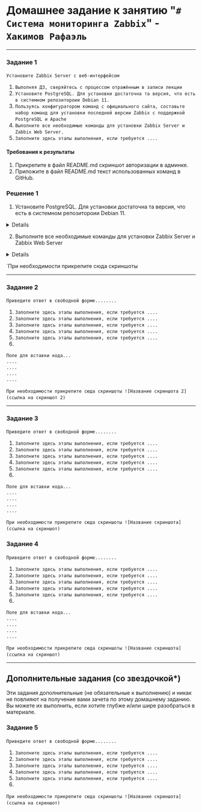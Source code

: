 # Домашнее задание к занятию "`# Система мониторинга Zabbix`" - `Хакимов Рафаэль`

---

### Задание 1

`Установите Zabbix Server с веб-интерфейсом`

1. `Выполняя ДЗ, сверяйтесь с процессом отражённым в записи лекции`
2. `Установите PostgreSQL. Для установки достаточна та версия, что есть в системном репозитороии Debian 11.`
3. `Пользуясь конфигуратором команд с официального сайта, составьте набор команд для установки последней версии Zabbix с поддержкой PostgreSQL и Apache`
4. `Выполните все необходимые команды для установки Zabbix Server и Zabbix Web Server.`
5. `Заполните здесь этапы выполнения, если требуется ....`

#### Требования к результаты

1.  Прикрепите в файл README.md скриншот авторизации в админке.
2.  Приложите в файл README.md текст использованных команд в GitHub.

### Решение 1

1. Установите PostgreSQL. Для установки достаточна та версия, что есть в системном репозитороии Debian 11.

<details>

![1-01](https://github.com/RaffaelX/sys-gitlab-hw/blob/main/img/Zabbix1_1-01.PNG)

</details>

2. Выполните все необходимые команды для установки Zabbix Server и Zabbix Web Server

<details>

![Image not found: https://github.com/RaffaelX/sys-gitlab-hw/blob/main/img/Zabbix1_1-02(1](https://github.com/RaffaelX/sys-gitlab-hw/blob/main/img/Zabbix1_1-02(1 "Image not found: https://github.com/RaffaelX/sys-gitlab-hw/blob/main/img/Zabbix1_1-02(1").PNG)

![1-02](https://github.com/RaffaelX/sys-gitlab-hw/blob/main/img/Zabbix1_1-02(2).PNG)

![1-022]()

</details>

`При необходимости прикрепитe сюда скриншоты


---

### Задание 2

`Приведите ответ в свободной форме........`

1. `Заполните здесь этапы выполнения, если требуется ....`
2. `Заполните здесь этапы выполнения, если требуется ....`
3. `Заполните здесь этапы выполнения, если требуется ....`
4. `Заполните здесь этапы выполнения, если требуется ....`
5. `Заполните здесь этапы выполнения, если требуется ....`
6. 

```
Поле для вставки кода...
....
....
....
....
```

`При необходимости прикрепитe сюда скриншоты
![Название скриншота 2](ссылка на скриншот 2)`


---

### Задание 3

`Приведите ответ в свободной форме........`

1. `Заполните здесь этапы выполнения, если требуется ....`
2. `Заполните здесь этапы выполнения, если требуется ....`
3. `Заполните здесь этапы выполнения, если требуется ....`
4. `Заполните здесь этапы выполнения, если требуется ....`
5. `Заполните здесь этапы выполнения, если требуется ....`
6. 

```
Поле для вставки кода...
....
....
....
....
```

`При необходимости прикрепитe сюда скриншоты
![Название скриншота](ссылка на скриншот)`

### Задание 4

`Приведите ответ в свободной форме........`

1. `Заполните здесь этапы выполнения, если требуется ....`
2. `Заполните здесь этапы выполнения, если требуется ....`
3. `Заполните здесь этапы выполнения, если требуется ....`
4. `Заполните здесь этапы выполнения, если требуется ....`
5. `Заполните здесь этапы выполнения, если требуется ....`
6. 

```
Поле для вставки кода...
....
....
....
....
```

`При необходимости прикрепитe сюда скриншоты
![Название скриншота](ссылка на скриншот)`

---
## Дополнительные задания (со звездочкой*)

Эти задания дополнительные (не обязательные к выполнению) и никак не повлияют на получение вами зачета по этому домашнему заданию. Вы можете их выполнить, если хотите глубже и/или шире разобраться в материале.

### Задание 5

`Приведите ответ в свободной форме........`

1. `Заполните здесь этапы выполнения, если требуется ....`
2. `Заполните здесь этапы выполнения, если требуется ....`
3. `Заполните здесь этапы выполнения, если требуется ....`
4. `Заполните здесь этапы выполнения, если требуется ....`
5. `Заполните здесь этапы выполнения, если требуется ....`
6. 

`При необходимости прикрепитe сюда скриншоты
![Название скриншота](ссылка на скриншот)`
